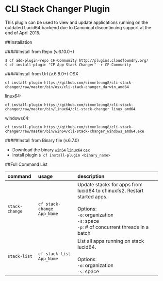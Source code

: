 CLI Stack Changer Plugin
=====================
This plugin can be used to view and update applications running on the outdated Lucid64 backend due to Canonical discontinuing support at the end of April 2015.

##Installation

#####Install from Repo (v.6.10.0+)
  ```
  $ cf add-plugin-repo CF-Community http://plugins.cloudfoundry.org/
  $ cf install-plugin "CF App Stack Changer" -r CF-Community
  ```
#####Install from Url (v.6.8.0+)
OSX
  ```
  cf install-plugin https://github.com/simonleung8/cli-stack-changer/raw/master/bin/osx/cli-stack-changer_darwin_amd64
  ```

linux64:
  ```
  cf install-plugin https://github.com/simonleung8/cli-stack-changer/raw/master/bin/linux64/cli-stack-changer_linux_amd64
  ```

windows64:
  ```
  cf install-plugin https://github.com/simonleung8/cli-stack-changer/raw/master/bin/win64/cli-stack-changer_windows_amd64.exe
  ```


#####Install from Binary file (v.6.7.0)


- Download the binary [`win64`](https://github.com/simonleung8/cli-stack-changer/raw/master/bin/win64/cli-stack-changer_windows_amd64.exe) [`linux64`](https://github.com/simonleung8/cli-stack-changer/raw/master/bin/linux64/cli-stack-changer_linux_amd64) [`osx`](https://github.com/simonleung8/cli-stack-changer/raw/master/bin/osx/cli-stack-changer_darwin_amd64)
- Install plugin `$ cf install-plugin <binary_name>`
  
##Full Command List

| command | usage | description|
| :--------------- |:---------------| :------------|
|`stack-change`| `cf stack-change App_Name` |Update stacks for apps from lucid64 to cflinuxfs2. Restart started apps.<br><br>Options:<br>`-o`: organization<br>`-s`: space<br>`-p`: # of concurrent threads in a batch|
|`stack-list`| `cf stack-list App_Name` |List all apps running on stack lucid64.<br><br>Options:<br>`-o`: organization<br>`-s`: space|



